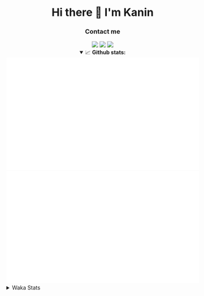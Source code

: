 <div align="center">
 <h1>Hi there 👋 I'm Kanin</h1>
 <h3>Contact me</h3>
 <a href="mailto:im@kanin.dev"><img src="https://img.shields.io/badge/gmail-%23D14836.svg?&style=for-the-badge&logo=gmail&logoColor=white"/></a>
 <a href="https://twitter.com/KaninDev"><img src="https://img.shields.io/badge/twitter-%231DA1F2.svg?&style=for-the-badge&logo=twitter&logoColor=white"/></a>
 <a href="https://www.linkedin.com/in/KaninDev"><img src="https://img.shields.io/badge/linkedin-%230077B5.svg?&style=for-the-badge&logo=linkedin&logoColor=white"/></a>
<details open>
  <summary>📈 <b>Github stats:</b></summary>
  <img src="https://github.com/Kanin/Kanin/blob/master/scripts/GitHubStats/generated/overview.svg"/>
  <img src="https://github.com/Kanin/Kanin/blob/master/scripts/GitHubStats/generated/languages.svg"/>
</details>
</div>

<details>
 <summary>Waka Stats</summary>

<!--START_SECTION:waka-->
![Code Time](http://img.shields.io/badge/Code%20Time-1%2C930%20hrs%2030%20mins-blue)

![Profile Views](http://img.shields.io/badge/Profile%20Views-0-blue)

![Lines of code](https://img.shields.io/badge/From%20Hello%20World%20I%27ve%20Written-800.3%20thousand%20lines%20of%20code-blue)

**🐱 My GitHub Data** 

> 📦 99.1 kB Used in GitHub's Storage 
 > 
> 🏆 102 Contributions in the Year 2023
 > 
> 🚫 Not Opted to Hire
 > 
> 📜 20 Public Repositories 
 > 
> 🔑 10 Private Repositories 
 > 
**I'm an Early 🐤** 

```text
🌞 Morning                2403 commits        ██████░░░░░░░░░░░░░░░░░░░   24.56 % 
🌆 Daytime                2833 commits        ███████░░░░░░░░░░░░░░░░░░   28.95 % 
🌃 Evening                2798 commits        ███████░░░░░░░░░░░░░░░░░░   28.59 % 
🌙 Night                  1751 commits        ████░░░░░░░░░░░░░░░░░░░░░   17.89 % 
```
📅 **I'm Most Productive on Monday** 

```text
Monday                   1786 commits        █████░░░░░░░░░░░░░░░░░░░░   18.25 % 
Tuesday                  1273 commits        ███░░░░░░░░░░░░░░░░░░░░░░   13.01 % 
Wednesday                1043 commits        ███░░░░░░░░░░░░░░░░░░░░░░   10.66 % 
Thursday                 1495 commits        ████░░░░░░░░░░░░░░░░░░░░░   15.28 % 
Friday                   1589 commits        ████░░░░░░░░░░░░░░░░░░░░░   16.24 % 
Saturday                 1008 commits        ███░░░░░░░░░░░░░░░░░░░░░░   10.30 % 
Sunday                   1591 commits        ████░░░░░░░░░░░░░░░░░░░░░   16.26 % 
```


📊 **This Week I Spent My Time On** 

```text
🕑︎ Time Zone: America/New_York

💬 Programming Languages: 
Python                   7 hrs 5 mins        ████████████████████░░░░░   80.70 % 
Log File                 1 hr 6 mins         ███░░░░░░░░░░░░░░░░░░░░░░   12.68 % 
YAML                     33 mins             ██░░░░░░░░░░░░░░░░░░░░░░░   06.33 % 
Bash                     1 min               ░░░░░░░░░░░░░░░░░░░░░░░░░   00.25 % 
virtualenv               0 secs              ░░░░░░░░░░░░░░░░░░░░░░░░░   00.02 % 

🔥 Editors: 
PyCharm                  8 hrs 47 mins       █████████████████████████   100.00 % 

🐱‍💻 Projects: 
Naila.py                 4 hrs 55 mins       ██████████████░░░░░░░░░░░   56.03 % 
BB-CommunityBot          3 hrs 51 mins       ███████████░░░░░░░░░░░░░░   43.97 % 

💻 Operating System: 
Windows                  8 hrs 47 mins       █████████████████████████   100.00 % 
```

**I Mostly Code in Python** 

```text
Python                   26 repos            ███████████████░░░░░░░░░░   61.90 % 
Java                     6 repos             ████░░░░░░░░░░░░░░░░░░░░░   14.29 % 
JavaScript               4 repos             ██░░░░░░░░░░░░░░░░░░░░░░░   09.52 % 
Kotlin                   2 repos             █░░░░░░░░░░░░░░░░░░░░░░░░   04.76 % 
HTML                     2 repos             █░░░░░░░░░░░░░░░░░░░░░░░░   04.76 % 
```



**Timeline**

![Lines of Code chart](https://raw.githubusercontent.com/Kanin/Kanin/master/assets/bar_graph.png)


 Last Updated on 07/04/2023 03:33:38 UTC
<!--END_SECTION:waka-->
</details>
